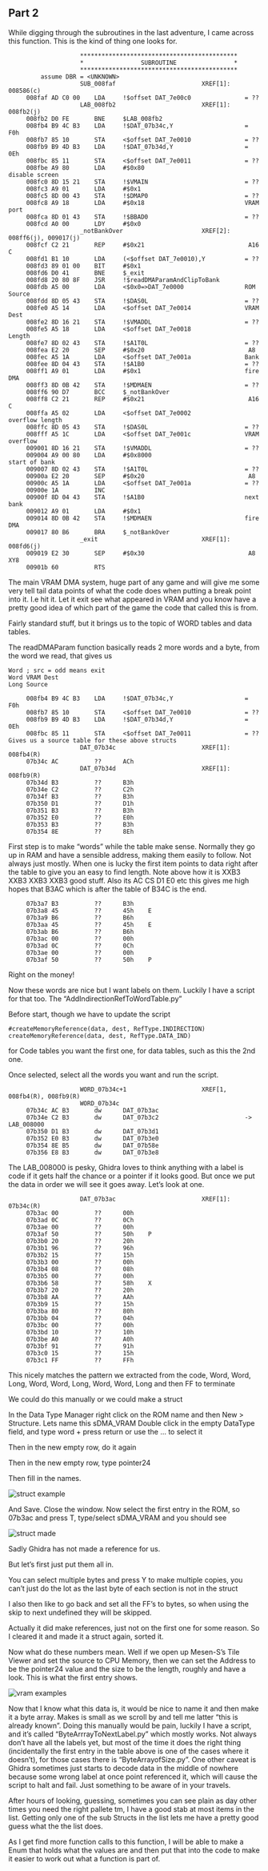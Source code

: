 ## Part 2

While digging through the subroutines in the last adventure, I came across this function. This is the kind of thing one looks for. 
~~~
                    ********************************************
                    *                SUBROUTINE                *
                    ********************************************
         assume DBR = <UNKNOWN>
                    SUB_008faf                        XREF[1]: 008586(c)  
     008faf AD C0 00    LDA     !$offset DAT_7e00c0               = ??
                    LAB_008fb2                        XREF[1]: 008fb2(j)  
     008fb2 D0 FE       BNE     $LAB_008fb2
     008fb4 B9 4C B3    LDA     !$DAT_07b34c,Y                    = F0h
     008fb7 85 10       STA     <$offset DAT_7e0010               = ??
     008fb9 B9 4D B3    LDA     !$DAT_07b34d,Y                    = 0Eh
     008fbc 85 11       STA     <$offset DAT_7e0011               = ??
     008fbe A9 80       LDA     #$0x80                            disable screen
     008fc0 8D 15 21    STA     !$VMAIN                           = ??
     008fc3 A9 01       LDA     #$0x1
     008fc5 8D 00 43    STA     !$DMAP0                           = ??
     008fc8 A9 18       LDA     #$0x18                            VRAM port 
     008fca 8D 01 43    STA     !$BBAD0                           = ??
     008fcd A0 00       LDY     #$0x0
                    _notBankOver                      XREF[2]: 008ff6(j), 009017(j)  
     008fcf C2 21       REP     #$0x21                             A16 C
     008fd1 B1 10       LDA     (<$offset DAT_7e0010),Y           = ??
     008fd3 89 01 00    BIT     #$0x1
     008fd6 D0 41       BNE     $_exit
     008fd8 20 80 8F    JSR     !$readDMAParamAndClipToBank
     008fdb A5 00       LDA     <$0x0=>DAT_7e0000                 ROM Source
     008fdd 8D 05 43    STA     !$DAS0L                           = ??
     008fe0 A5 14       LDA     <$offset DAT_7e0014               VRAM Dest
     008fe2 8D 16 21    STA     !$VMADDL                          = ??
     008fe5 A5 18       LDA     <$offset DAT_7e0018               Length
     008fe7 8D 02 43    STA     !$A1T0L                           = ??
     008fea E2 20       SEP     #$0x20                             A8 
     008fec A5 1A       LDA     <$offset DAT_7e001a               Bank
     008fee 8D 04 43    STA     !$A1B0                            = ??
     008ff1 A9 01       LDA     #$0x1                             fire DMA
     008ff3 8D 0B 42    STA     !$MDMAEN                          = ??
     008ff6 90 D7       BCC     $_notBankOver
     008ff8 C2 21       REP     #$0x21                             A16 C
     008ffa A5 02       LDA     <$offset DAT_7e0002               overflow length
     008ffc 8D 05 43    STA     !$DAS0L                           = ??
     008fff A5 1C       LDA     <$offset DAT_7e001c               VRAM overflow
     009001 8D 16 21    STA     !$VMADDL                          = ??
     009004 A9 00 80    LDA     #$0x8000                          start of bank
     009007 8D 02 43    STA     !$A1T0L                           = ??
     00900a E2 20       SEP     #$0x20                             A8 
     00900c A5 1A       LDA     <$offset DAT_7e001a               = ??
     00900e 1A          INC
     00900f 8D 04 43    STA     !$A1B0                            next bank
     009012 A9 01       LDA     #$0x1
     009014 8D 0B 42    STA     !$MDMAEN                          fire DMA
     009017 80 B6       BRA     $_notBankOver
                    _exit                             XREF[1]: 008fd6(j)  
     009019 E2 30       SEP     #$0x30                             A8  XY8 
     00901b 60          RTS
~~~
The main VRAM DMA system, huge part of any game and will give me some very tell tail data points of what the code does when putting a break point into it. I.e hit it. Let it exit see what appeared in VRAM and you know have a pretty good idea of which part of the game the code that called this is from.

Fairly standard stuff, but it brings us to the topic of WORD tables and data tables.

The readDMAParam function basically reads 2 more words and a byte, from the word we read, that gives us
~~~
Word ; src = odd means exit
Word VRAM Dest
Long Source
~~~
~~~
     008fb4 B9 4C B3    LDA     !$DAT_07b34c,Y                    = F0h
     008fb7 85 10       STA     <$offset DAT_7e0010               = ??
     008fb9 B9 4D B3    LDA     !$DAT_07b34d,Y                    = 0Eh
     008fbc 85 11       STA     <$offset DAT_7e0011               = ??
Gives us a source table for these above structs
                    DAT_07b34c                        XREF[1]: 008fb4(R)  
     07b34c AC          ??      ACh
                    DAT_07b34d                        XREF[1]: 008fb9(R)  
     07b34d B3          ??      B3h
     07b34e C2          ??      C2h
     07b34f B3          ??      B3h
     07b350 D1          ??      D1h
     07b351 B3          ??      B3h
     07b352 E0          ??      E0h
     07b353 B3          ??      B3h
     07b354 8E          ??      8Eh
~~~
First step is to make “words” while the table make sense. Normally they go up in RAM and have a sensible address, making them easily to follow. Not always just mostly. When one is lucky the first item points to data right after the table to give you an easy to find length.  Note above how it is XXB3 XXB3 XXB3 XXB3 good stuff. Also its AC CS D1 E0 etc this gives me high hopes that B3AC which is after the table of B34C is the end.
~~~
     07b3a7 B3          ??      B3h
     07b3a8 45          ??      45h    E
     07b3a9 B6          ??      B6h
     07b3aa 45          ??      45h    E
     07b3ab B6          ??      B6h
     07b3ac 00          ??      00h
     07b3ad 0C          ??      0Ch
     07b3ae 00          ??      00h
     07b3af 50          ??      50h    P
~~~
Right on the money!

Now these words are nice but I want labels on them. Luckily I have a script for that too. The “AddIndirectionRefToWordTable.py”

Before start, though we have to update the script
~~~
#createMemoryReference(data, dest, RefType.INDIRECTION)
createMemoryReference(data, dest, RefType.DATA_IND)
~~~
for Code tables you want the first one, for data tables, such as this the 2nd one.

Once selected, select all the words you want and run the script. 
~~~
                    WORD_07b34c+1                     XREF[1,  008fb4(R), 008fb9(R)  
                    WORD_07b34c
     07b34c AC B3       dw      DAT_07b3ac
     07b34e C2 B3       dw      DAT_07b3c2                        -> LAB_008000
     07b350 D1 B3       dw      DAT_07b3d1
     07b352 E0 B3       dw      DAT_07b3e0
     07b354 8E B5       dw      DAT_07b58e
     07b356 E8 B3       dw      DAT_07b3e8
~~~
The LAB_008000 is pesky, Ghidra loves to think anything with a label is code if it gets half the chance or a pointer if it looks good. But once we put the data in order we will see it goes away. 
Let’s look at one.
~~~
                    DAT_07b3ac                        XREF[1]: 07b34c(R)  
     07b3ac 00          ??      00h
     07b3ad 0C          ??      0Ch
     07b3ae 00          ??      00h
     07b3af 50          ??      50h    P
     07b3b0 20          ??      20h     
     07b3b1 96          ??      96h
     07b3b2 15          ??      15h
     07b3b3 00          ??      00h
     07b3b4 08          ??      08h
     07b3b5 00          ??      00h
     07b3b6 58          ??      58h    X
     07b3b7 20          ??      20h     
     07b3b8 AA          ??      AAh
     07b3b9 15          ??      15h
     07b3ba 80          ??      80h
     07b3bb 04          ??      04h
     07b3bc 00          ??      00h
     07b3bd 10          ??      10h
     07b3be A0          ??      A0h
     07b3bf 91          ??      91h
     07b3c0 15          ??      15h
     07b3c1 FF          ??      FFh
~~~
This nicely matches the pattern we extracted from the code, Word, Word, Long, Word, Word, Long, Word, Word, Long and then FF to terminate

We could do this manually or we could make a struct

In the Data Type Manager right click on the ROM name and then New > Structure. Lets name this sDMA_VRAM
Double click in the empty DataType field, and type word + press return or use the ... to select it

Then in the new empty row, do it again

Then in the new empty row, type pointer24

Then fill in the names.

![struct example](images/MakeStruct.jpg)

And Save. Close the window. Now select the first entry in the ROM, so 07b3ac and press T, type/select sDMA_VRAM and you should see

![struct made](images/StructExample.jpg)

Sadly Ghidra has not made a reference for us.

But let’s first just put them all in.

You can select multiple bytes and press Y to make multiple copies, you can’t just do the lot as the last byte of each section is not in the struct

I also then like to go back and set all the FF’s to bytes, so when using the skip to next undefined they will be skipped. 

Actually it did make references, just not on the first one for some reason. So I cleared it and made it a struct again, sorted it. 

Now what do these numbers mean. Well if we open up Mesen-S’s Tile Viewer and set the source to CPU Memory, then we can set the Address to be the pointer24 value and the size to be the length, roughly and have a look. This is what the first entry shows.

![vram examples](images/TilesAt_159620.jpg)
 
Now that I know what this data is, it would be nice to name it and then make it a byte array. Makes is small as we scroll by and tell me latter “this is already known”. Doing this manually would be pain, luckily I have a script, and it’s called “ByteArrrayToNextLabel.py” which mostly works. Not always don’t have all the labels yet, but most of the time it does the right thing (incidentally the first entry in the table above is one of the cases where it doesn’t), for those cases there is “ByteArrayofSize.py”. One other caveat is Ghidra sometimes just starts to decode data in the middle of nowhere because some wrong label at once point referenced it, which will cause the script to halt and fail. Just something to be aware of in your travels.

After hours of looking, guessing, sometimes you can see plain as day other times you need the right pallete tm, I have a good stab at most items in the list. Getting only one of the sub Structs in the list lets me have a pretty good guess what the the list does.

As I get find more function calls to this function, I will be able to make a Enum that holds what the values are and then put that into the code to make it easier to work out what a function is part of.
